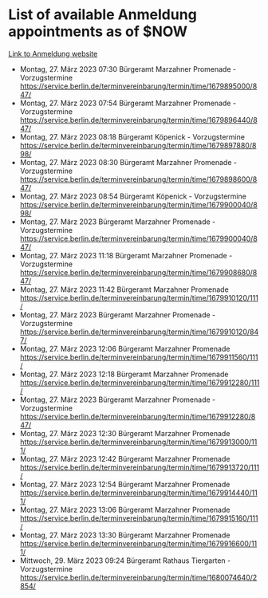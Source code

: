 # List of available Anmeldung appointments as of $NOW
[Link to Anmeldung website](https://service.berlin.de/terminvereinbarung/termin/tag.php?termin=1&anliegen[]=120686&dienstleisterlist=122210,122217,327316,122219,327312,122227,327314,122231,327346,122243,327348,122254,122252,329742,122260,329745,122262,329748,122271,327278,122273,327274,122277,327276,330436,122280,327294,122282,327290,122284,327292,122291,327270,122285,327266,122286,327264,122296,327268,150230,329760,122297,327286,122294,327284,122312,329763,122314,329775,122304,327330,122311,327334,122309,327332,317869,122281,327352,122279,329772,122283,122276,327324,122274,327326,122267,329766,122246,327318,122251,327320,122257,327322,122208,327298,122226,327300&herkunft=http%3A%2F%2Fservice.berlin.de%2Fdienstleistung%2F120686%2F)
- Montag, 27. März 2023 07:30 Bürgeramt Marzahner Promenade - Vorzugstermine https://service.berlin.de/terminvereinbarung/termin/time/1679895000/847/
- Montag, 27. März 2023 07:54 Bürgeramt Marzahner Promenade - Vorzugstermine https://service.berlin.de/terminvereinbarung/termin/time/1679896440/847/
- Montag, 27. März 2023 08:18 Bürgeramt Köpenick - Vorzugstermine https://service.berlin.de/terminvereinbarung/termin/time/1679897880/898/
- Montag, 27. März 2023 08:30 Bürgeramt Marzahner Promenade - Vorzugstermine https://service.berlin.de/terminvereinbarung/termin/time/1679898600/847/
- Montag, 27. März 2023 08:54 Bürgeramt Köpenick - Vorzugstermine https://service.berlin.de/terminvereinbarung/termin/time/1679900040/898/
- Montag, 27. März 2023  Bürgeramt Marzahner Promenade - Vorzugstermine https://service.berlin.de/terminvereinbarung/termin/time/1679900040/847/
- Montag, 27. März 2023 11:18 Bürgeramt Marzahner Promenade - Vorzugstermine https://service.berlin.de/terminvereinbarung/termin/time/1679908680/847/
- Montag, 27. März 2023 11:42 Bürgeramt Marzahner Promenade https://service.berlin.de/terminvereinbarung/termin/time/1679910120/111/
- Montag, 27. März 2023  Bürgeramt Marzahner Promenade - Vorzugstermine https://service.berlin.de/terminvereinbarung/termin/time/1679910120/847/
- Montag, 27. März 2023 12:06 Bürgeramt Marzahner Promenade https://service.berlin.de/terminvereinbarung/termin/time/1679911560/111/
- Montag, 27. März 2023 12:18 Bürgeramt Marzahner Promenade https://service.berlin.de/terminvereinbarung/termin/time/1679912280/111/
- Montag, 27. März 2023  Bürgeramt Marzahner Promenade - Vorzugstermine https://service.berlin.de/terminvereinbarung/termin/time/1679912280/847/
- Montag, 27. März 2023 12:30 Bürgeramt Marzahner Promenade https://service.berlin.de/terminvereinbarung/termin/time/1679913000/111/
- Montag, 27. März 2023 12:42 Bürgeramt Marzahner Promenade https://service.berlin.de/terminvereinbarung/termin/time/1679913720/111/
- Montag, 27. März 2023 12:54 Bürgeramt Marzahner Promenade https://service.berlin.de/terminvereinbarung/termin/time/1679914440/111/
- Montag, 27. März 2023 13:06 Bürgeramt Marzahner Promenade https://service.berlin.de/terminvereinbarung/termin/time/1679915160/111/
- Montag, 27. März 2023 13:30 Bürgeramt Marzahner Promenade https://service.berlin.de/terminvereinbarung/termin/time/1679916600/111/
- Mittwoch, 29. März 2023 09:24 Bürgeramt Rathaus Tiergarten - Vorzugstermine https://service.berlin.de/terminvereinbarung/termin/time/1680074640/2854/
